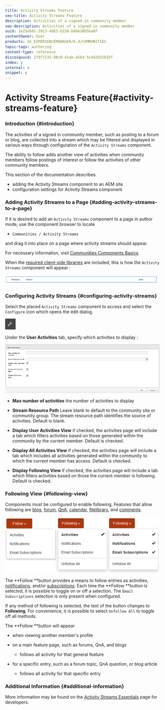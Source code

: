 ```yaml
---
title: Activity Streams Feature
seo-title: Activity Streams Feature
description: Activities of a signed-in community member
seo-description: Activities of a signed-in community member
uuid: 1e25e681-3913-4d63-b158-b8de38b5ba0f
contentOwner: User
products: SG_EXPERIENCEMANAGER/6.4/COMMUNITIES
topic-tags: authoring
content-type: reference
discoiquuid: 275f7135-98c0-41ab-a564-5c442d31b2bf
index: y
internal: n
snippet: y
---
```


# Activity Streams Feature{#activity-streams-feature}

### Introduction {#introduction}

The activities of a signed in community member, such as posting to a forum or blog, are collected into a stream which may be filtered and displayed in various ways through configuration of the `Activity Streams` component.

The ability to follow adds another view of activities when community members follow postings of interest or follow the activities of other community members.

This section of the documentation describes

* adding the Activity Streams component to an AEM site
* configuration settings for Activity Streams component

### Adding Activity Streams to a Page {#adding-activity-streams-to-a-page}

If it is desired to add an `Activity Streams` component to a page in author mode, use the component browser to locate

* `Communities / Activity Streams`

and drag it into place on a page where activity streams should appear.

For necessary information, visit [Communities Components Basics](../../communities/using/basics.md).

When the [required client-side libraries](../../communities/using/essentials-activities.md#essentialsforclientside) are included, this is how the `Activity Streams` component will appear :

![](assets/chlimage_1-202.png)

### Configuring Activity Streams {#configuring-activity-streams}

Select the placed `Activity Streams` component to access and select the `Configure` icon which opens the edit dialog.

![](assets/chlimage_1-203.png)

Under the **User Activities** tab, specify which activities to display :

![](assets/chlimage_1-204.png)

* **Max number of activities** 
  the number of activities to display

* **Stream Resource Path** 
  Leave blank to default to the community site or community group. The stream resource path identifies the source of activities. Default is blank.

* **Display User Activities View** 
  if checked, the activities page will include a tab which filters activities based on those generated within the community by the current member. Default is checked.

* **Display All Activities View** 
  if checked, the activities page will include a tab which includes all activities generated within the community to which the current member has access. Default is checked.

* **Display Following View** 
  if checked, the activities page will include a tab which filters activities based on those the current member is following. Default is checked.

### Following View {#following-view}

Components must be configured to enable following. Features that allow following are [blog](../../communities/using/blog-feature.md), [forum](../../communities/using/forum.md), [QnA](../../communities/using/working-with-qna.md), [calendar](../../communities/using/calendar.md), [filelibrary](../../communities/using/file-library.md), and [comments](../../communities/using/comments.md).

![](assets/chlimage_1-205.png)

The **Follow **button provides a means to follow entries as activities, [notifications](../../communities/using/notifications.md), and/or [subscriptions](../../communities/using/subscriptions.md). Each time the **Follow **button is selected, it is possible to toggle on or off a selection. The `Email Subscriptions` selection is only present when configured.

If any method of following is selected, the text of the button changes to **Following**. For convenience, it is possible to select `Unfollow All` to toggle off all methods.

The **Follow **button will appear

* when viewing another member's profile
* on a main feature page, such as forums, QnA, and blogs

    * follows all activity for that general feature

* for a specific entry, such as a forum topic, QnA question, or blog article

    * follows all activity for that specific entry

### Additional Information {#additional-information}

More information may be found on the [Activity Streams Essentials](../../communities/using/essentials-activities.md) page for developers.
